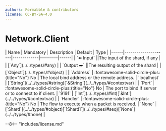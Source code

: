 ```yaml
---
authors: Formabble & contributors
license: CC-BY-SA-4.0
---
```



# Network.Client

<div class="sh-parameters" markdown="1">
| Name | Mandatory | Description | Default | Type |
|------|---------------------|-------------|---------|------|
| `⬅️ Input` ||The input of the shard, if any | | [`Any`](../../types/#any) |
| `Output ➡️` ||The resulting output of the shard | | [`Object`](../../types/#object) |
| `Address` | :fontawesome-solid-circle-plus:{title="No"} No  | The local bind address or the remote address. | `localhost` | [`String`](../../types/#string)[`&String`](../../types/#contextvar) |
| `Port` | :fontawesome-solid-circle-plus:{title="No"} No  | The port to bind if server or to connect to if client. | `9191` | [`Int`](../../types/#int)[`&Int`](../../types/#contextvar) |
| `Handler` | :fontawesome-solid-circle-plus:{title="No"} No  | The flow to execute when a packet is received. | `None` | [`Shard`](../../types/#object)[`[Shard]`](../../types/#seq)[`None`](../../types/#none) |

</div>



--8<-- "includes/license.md"

